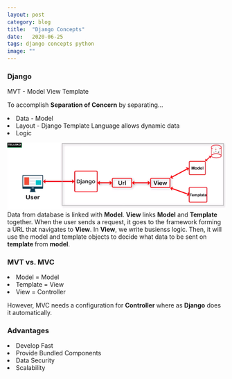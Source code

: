 ```yaml
---
layout: post
category: blog
title:  "Django Concepts"
date:   2020-06-25
tags: django concepts python
image: ""
---
```


### Django
MVT - Model View Template

To accomplish <strong>Separation of Concern</strong> by separating...
<li>Data - Model</li>
<li>Layout - Django Template Language allows dynamic data</li>
<li>Logic</li>

<span class="image fit"><img src="/images/MVT.png"/></span>
Data from database is linked with <strong>Model</strong>. <strong>View</strong> links <strong>Model</strong> and <strong>Template</strong> together. When the user sends a request, it goes to the framework forming a URL that navigates to <strong>View</strong>. In <strong>View</strong>, we write busienss logic. Then, it will use the model and template objects to decide what data to be sent on <strong>template </strong>from <strong>model</strong>.

### MVT vs. MVC
<li>Model = Model</li>
<li>Template = View</li>
<li>View = Controller</li>

However, MVC needs a configuration for <strong>Controller</strong> where as <strong>Django</strong> does it automatically. 

### Advantages
<li>Develop Fast</li>
<li>Provide Bundled Components </li>
<li>Data Security </li>
<li>Scalability </li>

